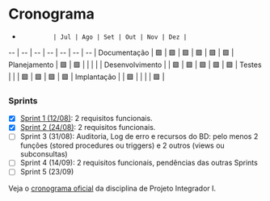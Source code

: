 # Cronograma

 -              | Jul | Ago | Set | Out | Nov | Dez |
--              | --  | --  | --  | --  | --  | --  | 
Documentação    | 🟪 | 🟪 | 🟪 | 🟪 | 🟪 | 🟪 |
Planejamento    | 🟪 | 🟪 |     |    |    |     |
Desenvolvimento |    | 🟪 | 🟪 | 🟪 | 🟪 | 🟪 |
Testes          |    |     | 🟪 | 🟪 | 🟪 | 🟪 |
Implantação     |    | 🟪  |    |    |     | 🟪 |

### Sprints

- [x] [Sprint 1 (12/08)](https://github.com/zenojunior/trellu/projects/2): 2 requisitos funcionais.
- [x] [Sprint 2 (24/08)](https://github.com/zenojunior/trellu/projects/3): 2 requisitos funcionais.
- [ ] Sprint 3 (31/08): Auditoria, Log de erro e recursos do BD: pelo menos 2 funções (stored procedures ou triggers) e 2 outros (views ou subconsultas)
- [ ] Sprint 4 (14/09): 2 requisitos funcionais, pendências das outras Sprints
- [ ] Sprint 5 (23/09)

Veja o <a href="/_media/cronograma.pdf" target="_blank">cronograma oficial</a> da disciplina de Projeto Integrador I.
